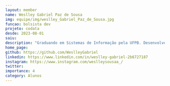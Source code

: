 ```yaml
---
layout: member
name: Weslley Gabriel Paz de Sousa 
img: equipe/img/weslley_Gabriel_Paz_de_Sousa.jpg
funcao: bolsista dev
projeto: codata
desde: 2023-08-01
saiu: 
description: "Graduando em Sistemas de Informação pela UFPB. Desenvolvedor back-end, apaixonado por programação e resolução de problemas."
home_page: 
github: https://github.com/WeslleyGabriel
linkedin: https://www.linkedin.com/in/weslley-gabriel-2b6727187
instagram: https://www.instagram.com/weslleysousaa_/
twitter: 
importance: 4
category: Alunos
---
```


